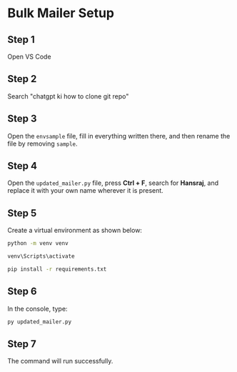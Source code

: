 # Bulk Mailer Setup

## Step 1
Open VS Code

## Step 2
Search "chatgpt ki how to clone git repo"

## Step 3
Open the `envsample` file, fill in everything written there, and then rename the file by removing `sample`.

## Step 4
Open the `updated_mailer.py` file, press **Ctrl + F**, search for **Hansraj**, and replace it with your own name wherever it is present.

## Step 5
Create a virtual environment as shown below:

```bash
python -m venv venv
```

```bash
venv\Scripts\activate
```

```bash
pip install -r requirements.txt
```

## Step 6
In the console, type:

```bash
py updated_mailer.py
```

## Step 7
The command will run successfully.
